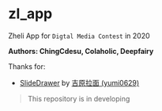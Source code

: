 # zl_app

Zheli App for `Digtal Media Contest` in 2020

**Authors: ChingCdesu, Colaholic, Deepfairy**

Thanks for:
* [SlideDrawer](https://github.com/yumi0629/SlideDrawer) by [吉原拉面 (yumi0629)](https://github.com/yumi0629)

> This repository is in developing